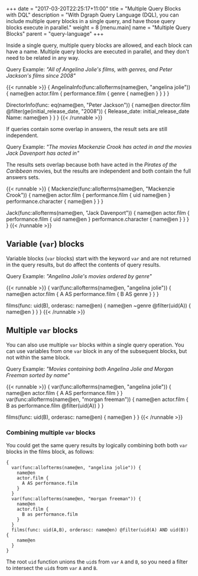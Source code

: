 +++
date = "2017-03-20T22:25:17+11:00"
title = "Multiple Query Blocks with DQL"
description = "With Dgraph Query Language (DQL), you can include multiple query blocks in a single query, and have those query blocks execute in parallel."
weight = 8
[menu.main]
    name = "Multiple Query Blocks"
    parent = "query-language"
+++

Inside a single query, multiple query blocks are allowed, and each block can 
have a name. Multiple query blocks are executed in parallel, and they don't
need to be related in any way.

Query Example: _"All of Angelina Jolie's films, with genres, and Peter Jackson's films since 2008"_

{{< runnable >}}
{
 AngelinaInfo(func:allofterms(name@en, "angelina jolie")) {
  name@en
   actor.film {
    performance.film {
      genre {
        name@en
      }
    }
   }
  }

 DirectorInfo(func: eq(name@en, "Peter Jackson")) {
    name@en
    director.film @filter(ge(initial_release_date, "2008"))  {
        Release_date: initial_release_date
        Name: name@en
    }
  }
}
{{< /runnable >}}


If queries contain some overlap in answers, the result sets are still independent.

Query Example: _"The movies Mackenzie Crook has acted in and the movies Jack Davenport has acted in"_

The results sets overlap because both have acted in the _Pirates of the Caribbean_
movies, but the results are independent and both contain the full answers sets.

{{< runnable >}}
{
  Mackenzie(func:allofterms(name@en, "Mackenzie Crook")) {
    name@en
    actor.film {
      performance.film {
        uid
        name@en
      }
      performance.character {
        name@en
      }
    }
  }

  Jack(func:allofterms(name@en, "Jack Davenport")) {
    name@en
    actor.film {
      performance.film {
        uid
        name@en
      }
      performance.character {
        name@en
      }
    }
  }
}
{{< /runnable >}}


## Variable (`var`) blocks

Variable blocks (`var` blocks) start with the keyword `var` and are not returned
in the query results, but do affect the contents of query results.

Query Example: _"Angelina Jolie's movies ordered by genre"_

{{< runnable >}}
{
  var(func:allofterms(name@en, "angelina jolie")) {
    name@en
    actor.film {
      A AS performance.film {
        B AS genre
      }
    }
  }

  films(func: uid(B), orderasc: name@en) {
    name@en
    ~genre @filter(uid(A)) {
      name@en
    }
  }
}
{{< /runnable >}}

## Multiple `var` blocks

You can also use multiple `var` blocks within a single query operation. You can
use variables from one `var` block in any of the subsequent blocks, but not
within the same block.

Query Example: _"Movies containing both Angelina Jolie and Morgan Freeman sorted by name"_

{{< runnable >}}
{
  var(func:allofterms(name@en, "angelina jolie")) {
    name@en
    actor.film {
      A AS performance.film
    }
  }
  var(func:allofterms(name@en, "morgan freeman")) {
    name@en
    actor.film {
      B as performance.film @filter(uid(A))
    }
  }
  
  films(func: uid(B), orderasc: name@en) {
    name@en
  }
}
{{< /runnable >}}


### Combining multiple `var` blocks

You could get the same query results by logically combining both both `var` blocks
in the films block, as follows:
```
{
  var(func:allofterms(name@en, "angelina jolie")) {
    name@en
    actor.film {
      A AS performance.film
    }
  }
  var(func:allofterms(name@en, "morgan freeman")) {
    name@en
    actor.film {
      B as performance.film
    }
  }
  films(func: uid(A,B), orderasc: name@en) @filter(uid(A) AND uid(B)) {
    name@en
  }
}
```
The root `uid` function unions the `uid`s from `var` `A` and `B`, so you need a
filter to intersect the `uid`s from `var` `A` and `B`.

